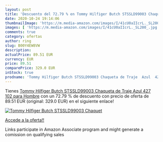 ```yaml
---
layout: post
title: 'Descuento del 72.79 % en Tommy Hilfiger Butch STSSLD99003 Chaquet'
date: 2020-10-24 19:14:06
thumbnailImage: 'https://m.media-amazon.com/images/I/41cU0aIIcrL._SL200_.jpg'
images: [ 'https://m.media-amazon.com/images/I/41cU0aIIcrL._SL200_.jpg' ]
comments: true
category: ofertas
author: ring
slug: B00Y4EW8VW
description:
actualPrice: 89.51 EUR
currency: EUR
price: 89.51
comparePrice: 329.0 EUR
inStock: true
prodname: 'Tommy Hilfiger Butch STSSLD99003 Chaqueta de Traje  Azul  427   102 para Hombre'
---
```


Tienes [Tommy Hilfiger Butch STSSLD99003 Chaqueta de Traje  Azul  427   102 para Hombre](https://www.amazon.es/dp/B00Y4EW8VW/?tag=tolees-21) con un 72.79 % de descuento con precio de oferta de 89.51 EUR (original: 329.0 EUR) en el siguiente enlace!

[![Tommy Hilfiger Butch STSSLD99003 Chaquet](https://m.media-amazon.com/images/I/41cU0aIIcrL._SL200_.jpg)](https://www.amazon.es/dp/B00Y4EW8VW/?tag=tolees-21)

[Accede a la oferta!!](https://www.amazon.es/dp/B00Y4EW8VW/?tag=tolees-21)

Links participate in Amazon Associate program and might generate a comission on qualifying sales


